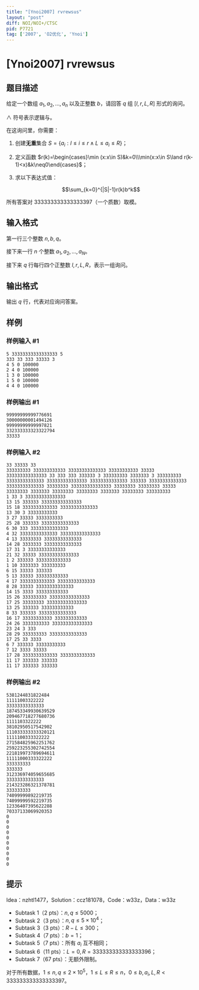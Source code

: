 ```yaml
---
title: "[Ynoi2007] rvrewsus"
layout: "post"
diff: NOI/NOI+/CTSC
pid: P7721
tag: ['2007', 'O2优化', 'Ynoi']
---
```

# [Ynoi2007] rvrewsus
## 题目描述

给定一个数组 $a_1,a_2,\dots,a_n$ 以及正整数 $b$，请回答 $q$ 组 $[l,r,L,R]$ 形式的询问。

$\land$ 符号表示逻辑与。

在这询问里，你需要：

  1. 创建**无重**集合 $S=\{a_i:l\le i\le r\land L\le a_i\le R\}$；
  2. 定义函数 $r(k)=\begin{cases}\min (x:x\in S)&k=0\\\min(x:x\in S\land r(k-1)<x)&k\neq0\end{cases}$；

  3. 求以下表达式值：

$$\sum_{k=0}^{|S|-1}r(k)b^k$$

所有答案对 $333333333333333397$（一个质数）取模。
## 输入格式

第一行三个整数 $n,b,q$。  

接下来一行 $n$ 个整数 $a_1,a_2,\dots,a_N$。  

接下来 $q$ 行每行四个正整数 $l,r,L,R$，表示一组询问。
## 输出格式

输出 $q$ 行，代表对应询问答案。
## 样例

### 样例输入 #1
```
5 33333333333333333 5
333 33 333 33333 3
4 5 0 100000
2 4 0 100000
1 3 0 100000
1 5 0 100000
4 4 0 100000
```
### 样例输出 #1
```
99999999999776691
30000000001494126
99999999999997821
332333333323322794
33333
```
### 样例输入 #2
```
33 33333 33
333333333 333333333333 33333333333333 33333333333 33333 333333333333333 33 333 333 333333 3 333333333 3333333 3 333333333 33333333333333 333333333333333 33333333333333 333333 33333333333333 33333333333333 33333333 333333333333333 33333333 33333333 33333 33333333 3333333 33333333 33333333 3333333 33333333 333333333
1 33 3 333333333333333
13 15 333333 333333333333333
15 18 3333333333333 33333333333333
13 30 3 33333333333
3 27 33333 3333333333
25 28 333333 33333333333333
6 30 333 33333333333333
4 32 33333333333333 333333333333333
4 13 33333333 33333333333333
14 28 3333333 33333333333333
17 31 3 33333333333333
21 32 33333 333333333333333
1 2 333333 3333333333333
1 10 3333333 333333333
6 15 33333 333333
5 13 33333 333333333333
4 17 3333333333333 33333333333333
8 28 33333 33333333333333
14 15 3333 333333333333
15 26 333333333 333333333333333
17 25 33333333 333333333333333
13 25 333333 333333333333
8 33 333333 33333333333333
16 17 33333333333 333333333333
24 26 3333333333 333333333333333
23 24 3 333
28 29 333333333 33333333333333
17 25 33 3333
6 7 333333 33333333333
7 12 3333 33333
17 28 3333333333333 3333333333333
11 17 333333 333333
11 17 333333 333333
```
### 样例输出 #2
```
5381244831822484
11111003322222
33333333333333
187453349930639529
209467718277680736
1111103322222
38102950517542902
111033333333320121
1111100333322222
271584825962251762
259223255302742554
221819973789694611
11111000333322222
333333333
333333
312336974059655685
33333333333333
214323286321378781
333333333
74099999892219735
74099999592219735
12336407395622288
70337133069920353
0
0
0
0
0
0
0
0
0
0
```
## 提示

Idea：nzhtl1477，Solution：ccz181078，Code：w33z，Data：w33z

 - Subtask 1（2 pts）：$n,q\le5000$；
 - Subtask 2（3 pts）：$n,q\le5\times10^4$；
 - Subtask 3（3 pts）：$R-L\le 300$；
 - Subtask 4（7 pts）：$b=1$；
 - Subtask 5（7 pts）：所有 $a_i$ 互不相同；
 - Subtask 6（11 pts）：$L=0,R=333333333333333396$；
 - Subtask 7（67 pts）：无额外限制。

对于所有数据，$1\le n,q\le2\times10^5$，$1\le L\le R\le n$，$0\le b,a_i,L,R<333333333333333397$。
